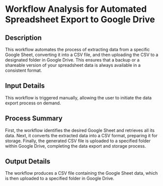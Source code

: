 # Workflow Analysis for Automated Spreadsheet Export to Google Drive

## Description
This workflow automates the process of extracting data from a specific Google Sheet, converting it into a CSV file, and then uploading the CSV to a designated folder in Google Drive. This ensures that a backup or a shareable version of your spreadsheet data is always available in a consistent format.

## Input Details
This workflow is triggered manually, allowing the user to initiate the data export process on demand.

## Process Summary
First, the workflow identifies the desired Google Sheet and retrieves all its data. Next, it converts the extracted data into a CSV format, preparing it for storage. Finally, the generated CSV file is uploaded to a specified folder within Google Drive, completing the data export and storage process.

## Output Details
The workflow produces a CSV file containing the Google Sheet data, which is then uploaded to a specified folder in Google Drive.
